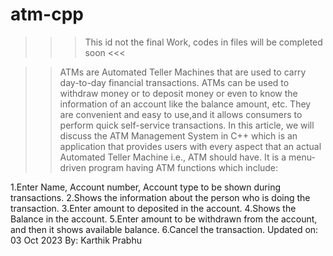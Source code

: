 # atm-cpp
>>> This id not the final Work, codes in files will be completed soon <<<


>> ATMs are Automated Teller Machines that are used to carry day-to-day financial transactions. ATMs can be used to withdraw money or to deposit money or even to know the information of an account like the balance amount, etc. They are convenient and easy to use,and  it allows consumers to perform quick self-service transactions.
In this article, we will discuss the ATM Management System in C++ which is an application that provides users with every aspect that an actual Automated Teller Machine i.e., ATM should have. It is a menu-driven program having ATM functions which include:

1.Enter Name, Account number, Account type to be shown during transactions.
2.Shows the information about the person who is doing the transaction.
3.Enter amount to deposited in the account.
4.Shows the Balance in the account.
5.Enter amount to be withdrawn from the account, and then it shows available balance.
6.Cancel the transaction.
Updated on: 03 Oct 2023
        By: Karthik Prabhu
